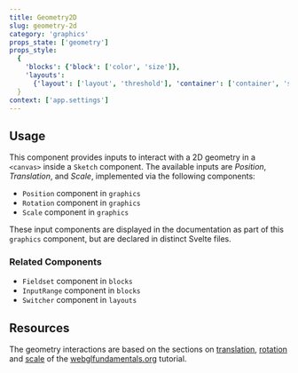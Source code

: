 ```yaml
---
title: Geometry2D
slug: geometry-2d
category: 'graphics'
props_state: ['geometry']
props_style:
  {
    'blocks': {'block': ['color', 'size']},
    'layouts':
      {'layout': ['layout', 'threshold'], 'container': ['container', 'size']},
  }
context: ['app.settings']
---
```


## Usage

This component provides inputs to interact with a 2D geometry in a `<canvas>` inside a `Sketch` component.
The available inputs are _Position_, _Translation_, and _Scale_, implemented via the following components:

- `Position` component in `graphics`
- `Rotation` component in `graphics`
- `Scale` component in `graphics`

These input components are displayed in the documentation as part of this `graphics` component, but are declared in distinct Svelte files.

### Related Components

- `Fieldset` component in `blocks`
- `InputRange` component in `blocks`
- `Switcher` component in `layouts`

## Resources

The geometry interactions are based on the sections
on [translation](https://webglfundamentals.org/webgl/lessons/webgl-2d-translation.html), [rotation](https://webglfundamentals.org/webgl/lessons/webgl-2d-rotation.html) and [scale](https://webglfundamentals.org/webgl/lessons/webgl-2d-scale.html) of the [webglfundamentals.org](https://webglfundamentals.org/) tutorial.
